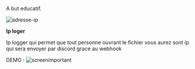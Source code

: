 A but educatif.

![adresse-ip](https://user-images.githubusercontent.com/83164589/124258609-e6601580-db2d-11eb-928e-ecc560021d7e.jpg)

**Ip loger**



Ip logger qui permet que tout personne ouvrant le fichier vous aurez sont ip qui sera envoyer par discord grace au webhook

DEMO :
![screenimportant](https://user-images.githubusercontent.com/83164589/124259851-4dca9500-db2f-11eb-8e7b-0268ee444c44.PNG)
